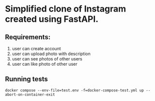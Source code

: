 # Simplified clone of Instagram created using FastAPI.

## Requirements:
1. user can create account
2. user can upload photo with description
3. user can see photos of other users
4. user can like photo of other user

## Running tests
```
docker compose --env-file=test.env -f=docker-compose-test.yml up --abort-on-container-exit
```

